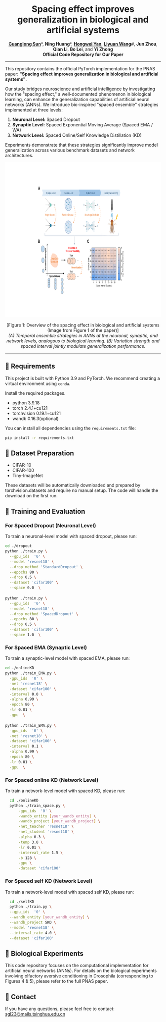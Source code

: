 <div align="center">
  <div>
    <h1>
        Spacing effect improves generalization in biological and artificial systems
    </h1>
  </div>

  <div>
    <a href="https://github.com/SunGL001"><strong>Guanglong Sun</strong></a>*,  
    <strong>Ning Huang</strong></a>*,
    <a href="https://github.com/AnAppleCore"><strong>Hongwei Yan</strong></a>, 
    <a href="https://lywang3081.github.io/"><strong>Liyuan Wang</strong></a>#,
    <strong>Jun Zhou</strong>,
    <strong>Qian Li</strong>,
    <strong>Bo Lei</strong>,
    and <strong>Yi Zhong</strong>
  </div>

<div>
<strong>Official Code Repository for Our Paper</strong>

</div>

</div>




---

This repository contains the official PyTorch implementation for the PNAS paper: **"Spacing effect improves generalization in biological and artificial systems"**.

Our study bridges neuroscience and artificial intelligence by investigating how the "spacing effect," a well-documented phenomenon in biological learning, can enhance the generalization capabilities of artificial neural networks (ANNs). We introduce bio-inspired "spaced ensemble" strategies implemented at three levels:

1.  **Neuronal Level:** Spaced Dropout
2.  **Synaptic Level:** Spaced Exponential Moving Average (Spaced EMA / WA)
3.  **Network Level:** Spaced Online/Self Knowledge Distillation (KD)

Experiments demonstrate that these strategies significantly improve model generalization across various benchmark datasets and network architectures.

<div align="center">
<p align="center">
<img src="diagram.png" width="1000" height="500">
</p>
  [Figure 1: Overview of the spacing effect in biological and artificial systems (Image from Figure 1 of the paper)]
  <br/>
  <em>(A) Temporal ensemble strategies in ANNs at the neuronal, synaptic, and network levels, analogous to biological learning. (B) Variation strength and spaced interval jointly modulate generalization performance.</em>
</div>

---

## 🔧 Requirements

This project is built with Python 3.9 and PyTorch. We recommend creating a virtual environment using `conda`.

Install the required packages. 
- python 3.9.18
- torch 2.4.1+cu121
- torchvision 0.19.1+cu121
- wandb 0.16.3(optional)

You can install all dependencies using the `requirements.txt` file:

```bash
pip install -r requirements.txt
```



## 📂 Dataset Preparation
- CIFAR-10
- CIFAR-100
- Tiny-ImageNet

These datasets will be automatically downloaded and prepared by torchvision.datasets and require no manual setup. The code will 
handle the download on the first run.




## 🚀 Training and Evaluation

### For Spaced Dropout (Neuronal Level)

To train a neuronal-level model with spaced dropout, please run:
  ```sh
  cd ./dropout
  python ./train.py \
    --gpu_ids  '0' \
    --model 'resnet18' \
    --drop_method 'StandardDropout' \
    --epochs 80 \
    --drop 0.5 \
    --dataset 'cifar100' \
    --space 0.0  \

  python ./train.py \
    --gpu_ids  '0' \
    --model 'resnet18' \
    --drop_method 'SpacedDropout' \
    --epochs 80 \
    --drop 0.5 \
    --dataset 'cifar100' \
    --space 1.0  \
  ```



### For Spaced EMA (Synaptic Level)

To train a synaptic-level model with spaced EMA, please run:
  ```sh
  cd ./onlineKD
  python ./train_EMA.py \
    -gpu_ids  '0' \
    -net 'resnet18' \
    -dataset 'cifar100' \
    -interval 0.0 \
    -alpha 0.99 \
    -epoch 80 \
    -lr 0.01 \
    -gpu  \

python ./train_EMA.py \
    -gpu_ids  '0' \
    -net 'resnet18' \
    -dataset 'cifar100' \
    -interval 0.1 \
    -alpha 0.99 \
    -epoch 80 \
    -lr 0.01 \
    -gpu  \
  ```


### For Spaced online KD (Network Level)

To train a network-level model with spaced KD, please run:

  ```sh
    cd ./onlineKD
    python ./train_space.py \
        -gpu_ids  '0' \
        -wandb_entity [your_wandb_entity] \
        -wandb_project [your_wandb_project] \
        -net_teacher 'resnet18' \
        -net_student 'resnet18' \
        -alpha 0.3 \
        -temp 3.0 \
        -lr 0.01 \
        -interval_rate 1.5 \
        -b 128 \
        -gpu \
        -dataset 'cifar100'
  ```

### For Spaced self KD (Network Level)
To train a network-level model with spaced self KD, please run:

  ```sh
    cd ./selfKD
    python ./train.py \
    --gpu_ids  '0' \
    --wandb_entity [your_wandb_entity] \
    --wandb_project SKD \
    --model 'resnet18' \
    --interval_rate 4.0 \
    --dataset 'cifar100'
  ```



## 🧬 Biological Experiments
This code repository focuses on the computational implementation for artificial neural networks (ANNs). For details on the biological experiments involving olfactory aversive conditioning in Drosophila (corresponding to Figures 4 & 5), please refer to the full PNAS paper.

## 📧 Contact
If you have any questions, please feel free to contact: sgl23@mails.tsinghua.edu.cn

<!-- ## CITATION
If you find our codes or paper useful, please consider giving us a star or citing our work.

```bibtex
@misc{sun2025righttimelearnpromotinggeneralization,
      title={Right Time to Learn:Promoting Generalization via Bio-inspired Spacing Effect in Knowledge Distillation}, 
      author={Guanglong Sun and Hongwei Yan and Liyuan Wang and Qian Li and Bo Lei and Yi Zhong},
      year={2025},
      eprint={2502.06192},
      archivePrefix={arXiv},
      primaryClass={cs.LG},
      url={https://arxiv.org/abs/2502.06192}, 
}
``` -->
